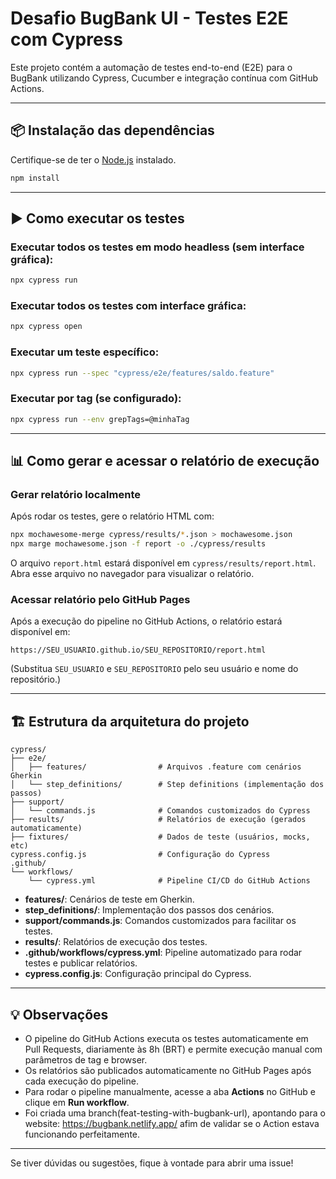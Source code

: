 # Desafio BugBank UI - Testes E2E com Cypress

Este projeto contém a automação de testes end-to-end (E2E) para o BugBank utilizando Cypress, Cucumber e integração contínua com GitHub Actions. 

---

## 📦 Instalação das dependências

Certifique-se de ter o [Node.js](https://nodejs.org/) instalado.

```bash
npm install
```

---

## ▶️ Como executar os testes

### Executar todos os testes em modo headless (sem interface gráfica):

```bash
npx cypress run
```

### Executar todos os testes com interface gráfica:

```bash
npx cypress open
```

### Executar um teste específico:

```bash
npx cypress run --spec "cypress/e2e/features/saldo.feature"
```

### Executar por tag (se configurado):

```bash
npx cypress run --env grepTags=@minhaTag
```

---

## 📊 Como gerar e acessar o relatório de execução

### Gerar relatório localmente

Após rodar os testes, gere o relatório HTML com:

```bash
npx mochawesome-merge cypress/results/*.json > mochawesome.json
npx marge mochawesome.json -f report -o ./cypress/results
```

O arquivo `report.html` estará disponível em `cypress/results/report.html`.  
Abra esse arquivo no navegador para visualizar o relatório.

### Acessar relatório pelo GitHub Pages

Após a execução do pipeline no GitHub Actions, o relatório estará disponível em:

```
https://SEU_USUARIO.github.io/SEU_REPOSITORIO/report.html
```
(Substitua `SEU_USUARIO` e `SEU_REPOSITORIO` pelo seu usuário e nome do repositório.)

---

## 🏗️ Estrutura da arquitetura do projeto

```
cypress/
├── e2e/
│   ├── features/                # Arquivos .feature com cenários Gherkin
│   └── step_definitions/        # Step definitions (implementação dos passos)
├── support/
│   └── commands.js              # Comandos customizados do Cypress
├── results/                     # Relatórios de execução (gerados automaticamente)
├── fixtures/                    # Dados de teste (usuários, mocks, etc)
cypress.config.js                # Configuração do Cypress
.github/
└── workflows/
    └── cypress.yml              # Pipeline CI/CD do GitHub Actions
```

- **features/**: Cenários de teste em Gherkin.
- **step_definitions/**: Implementação dos passos dos cenários.
- **support/commands.js**: Comandos customizados para facilitar os testes.
- **results/**: Relatórios de execução dos testes.
- **.github/workflows/cypress.yml**: Pipeline automatizado para rodar testes e publicar relatórios.
- **cypress.config.js**: Configuração principal do Cypress.

---

## 💡 Observações

- O pipeline do GitHub Actions executa os testes automaticamente em Pull Requests, diariamente às 8h (BRT) e permite execução manual com parâmetros de tag e browser.
- Os relatórios são publicados automaticamente no GitHub Pages após cada execução do pipeline.
- Para rodar o pipeline manualmente, acesse a aba **Actions** no GitHub e clique em **Run workflow**.
- Foi criada uma branch(feat-testing-with-bugbank-url), apontando para o website: https://bugbank.netlify.app/ afim de validar se o Action estava funcionando perfeitamente.

---

Se tiver dúvidas ou sugestões, fique à vontade para abrir uma issue!
